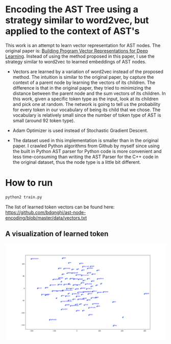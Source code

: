 # Encoding the AST Tree using a strategy similar to word2vec, but applied to the context of AST's

This work is an attempt to learn vector representation for AST nodes. The original paper is: [Building Program Vector Representations for Deep Learning](https://arxiv.org/abs/1409.3358). Instead of using the method proposed in this paper, I use the strategy similar to word2vec to learned embeddings of AST nodes. 

* Vectors are learned by a variation of word2vec instead of the proposed method. The intuition is similar to the original paper, by capture the context of a parent node by learning the vectors of its children. The difference is that in the original paper, they tried to minimizing the distance between the parent node and the sum vectors of its children. In this work, given a specific token type as the input, look at its children and pick one at random. The network is going to tell us the probability for every token in our vocabulary of being its child that we chose. The vocabulary is relatively small since the number of token type of AST is small (around 92 token type).

* Adam Optimizer is used instead of Stochastic Gradient Descent.

* The dataset used in this implementation is smaller than in the original paper. I crawled Python algorithms from Github by myself since using the built in Python AST parser for Python code is more convenient and less time-consuming than writing the AST Parser for the C++ code in the original dataset, thus the node type is a little bit different.

# How to run
```python
python2 train.py
```

The list of learned token vectors can be found here:
https://github.com/bdqnghi/ast-node-encoding/blob/master/data/vectors.txt

A visualization of learned token
--------------------------
![](ast_nodes_visualization.png)
